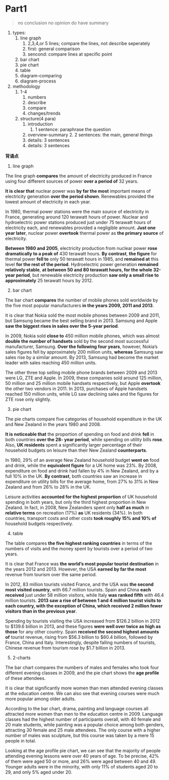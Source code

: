 # Part1
> no conclusion
> no opinion
> do have summary

1. types:
	1. line graph
		1. 2,3,4,or 5 lines; compare the lines, not describe seperately
		2. first: general comparison
		3. sencond: compare lines at specific point
	2. bar chart
	3. pie chart
	4. table
	5. diagram-comparing
	6. diagram-process
2. methodology
	1. 1-4 
		1. numbers
		2. describe
		3. compare
		4. changes/trends
	2. structure(4 para)
		1. introduction
			1. 1 sentence: paraphrase the question
		2. overview-summary
			2. 2 sentences: the main, general things
		3. details: 3 sentences
		4. details: 3 sentences

**背诵点**

1. line graph

The line graph **compares** the amount of electricity produced in France using four different sources
of power **over a period of** 32 years.

**It is clear that** nuclear power was **by far the most** important means of electricity generation **over the
period shown**. Renewables provided the lowest amount of electricity in each year.

In 1980, thermal power stations were the main source of electricity in France, generating around 120 terawatt hours of power. Nuclear and hydroelectric power stations produced just under 75 terawatt hours of electricity each, and renewables provided a negligible amount. **Just one year later**, nuclear power **overtook** thermal power as **the primary source** of electricity.

**Between 1980 and 2005**, electricity production from nuclear power **rose dramatically to a peak of** 430 terawatt hours. **By contrast**, **the figure** for thermal power **fell to** only 50 terawatt hours in 1985, and **remained at** this level **for the rest of the period**. Hydroelectric power generation **remained relatively stable**, **at between 50 and 80 terawatt hours, for the whole 32-year period**, but renewable electricity production **saw only a small rise to approximately** 25 terawatt hours by 2012.

2. bar chart

The bar chart **compares** the number of mobile phones sold worldwide by the five most popular manufacturers **in the years 2009, 2011 and 2013**.

It is clear that Nokia sold the most mobile phones between 2009 and 2011, but Samsung became the best selling brand in 2013. Samsung and Apple **saw the biggest rises in sales over the 5-year
period**.

In 2009, Nokia sold **close to** 450 million mobile phones, which was almost **double the number of
handsets** sold by the second most successful manufacturer, Samsung. **Over the following four
years**, however, Nokia’s sales figures fell by approximately 200 million units, **whereas** Samsung
saw sales rise by a similar amount. By 2013, Samsung had become the market leader with sales
reaching 450 million units.

The other three top selling mobile phone brands between 2009 and 2013 were LG, ZTE and Apple. In 2009, these companies sold around 125 million, 50 million and 25 million mobile handsets respectively, but Apple **overtook** the other two vendors in 2011. In 2013, purchases of Apple handsets reached 150 million units, while LG saw declining sales and the figures for ZTE rose only slightly.

3. pie chart

The pie charts compare five categories of household expenditure in the UK and New Zealand in the years 1980 and 2008.

**It is noticeable that** the proportion of spending on food and drink **fell** in both countries **over the 28-
year period**, while spending on utility bills **rose**. Also, **UK residents** spent a significantly larger percentage of their household budgets on leisure than their New Zealand **counterparts**.

In 1980, 29% of an average New Zealand household budget **went on** food and drink, while the **equivalent figure** for a UK home was 23%. By 2008, expenditure on food and drink had fallen by 4% in New Zealand, and by a full 10% in the UK. **By contrast**, both countries saw an increase in expenditure on utility bills for the average home, from 27% to 31% in New Zealand and from 26% to 28% in the UK.

Leisure activities **accounted for the highest proportion** of UK household spending in both years, but only the third highest proportion in New Zealand. In fact, in 2008, New Zealanders spent only **half as much** in **relative terms** on recreation (17%) **as** UK residents (34%). In both countries, transport costs and other costs **took roughly 15% and 10% of** household budgets respectively.

4. table

The table compares **the five highest ranking countries** in terms of the numbers of visits and the money spent by tourists over a period of two years.

It is clear that France was **the world’s most popular tourist destination** in the years 2012 and 2013. However, the USA **earned by far the most** revenue from tourism over the same period.

In 2012, 83 million tourists visited France, and the USA was **the second most visited country**, with 66.7 million tourists. Spain and China **each received** just under 58 million visitors, while Italy **was ranked fifth** with 46.4 million tourists. **2013 saw a rise of between 1 and 4 million tourist visits to each country, with the exception of China, which received 2 million fewer visitors than in the previous year**.

Spending by tourists visiting the USA increased from $126.2 billion in 2012 to $139.6 billion in 2013, and these figures **were well over twice as high as those** for any other country. Spain **received the second highest amounts of** tourist revenue, rising from $56.3 billion to $60.4 billion, followed by France, China and Italy. Interestingly, despite falling numbers of tourists, Chinese revenue from tourism rose by $1.7 billion in 2013.

5. 2-charts

The bar chart compares the numbers of males and females who took four different evening classes
in 2009, and the pie chart shows the **age profile** of these attendees.

It is clear that significantly more women than men attended evening classes at the education
centre. We can also see that evening courses were much more popular among older adults.

According to the bar chart, drama, painting and language courses all attracted more women than
men to the education centre in 2009. Language classes had the highest number of participants
overall, with 40 female and 20 male students, while painting was a popular choice among both
genders, attracting 30 female and 25 male attendees. The only course with a higher number of
males was sculpture, but this course was taken by a mere 15 people in total.

Looking at the age profile pie chart, we can see that the majority of people attending evening
lessons were over 40 years of age. To be precise, 42% of them were aged 50 or more, and 26%
were aged between 40 and 49. Younger adults were in the minority, with only 11% of students
aged 20 to 29, and only 5% aged under 20.